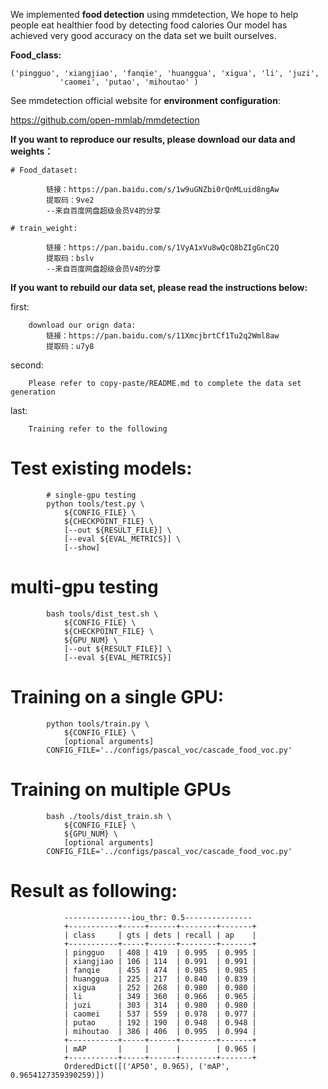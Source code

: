 We implemented **food detection** using mmdetection,
We hope to help people eat healthier food by detecting food calories
Our model has achieved very good accuracy on the data set we built ourselves.

**Food_class:** 

    ('pingguo', 'xiangjiao', 'fanqie', 'huanggua', 'xigua', 'li', 'juzi',
               'caomei', 'putao', 'mihoutao' )

See mmdetection official website for **environment configuration**: 
                
https://github.com/open-mmlab/mmdetection

**If you want to reproduce our results, please download our data and weights：**

    # Food_dataset:

            链接：https://pan.baidu.com/s/1w9uGNZbi0rQnMLuid8ngAw 
            提取码：9ve2 
            --来自百度网盘超级会员V4的分享

    # train_weight:

            链接：https://pan.baidu.com/s/1VyA1xVu8wQcQ8bZIgGnC2Q 
            提取码：bslv 
            --来自百度网盘超级会员V4的分享
**If you want to rebuild our data set, please read the instructions below:**

first:
                
        download our orign data:
            链接：https://pan.baidu.com/s/11XmcjbrtCf1Tu2q2Wml8aw 
            提取码：u7y8

second:
        
        Please refer to copy-paste/README.md to complete the data set generation

last:
        
        Training refer to the following  

# Test existing models:
            # single-gpu testing
            python tools/test.py \
                ${CONFIG_FILE} \
                ${CHECKPOINT_FILE} \
                [--out ${RESULT_FILE}] \
                [--eval ${EVAL_METRICS}] \
                [--show]

#   multi-gpu testing

            bash tools/dist_test.sh \
                ${CONFIG_FILE} \
                ${CHECKPOINT_FILE} \
                ${GPU_NUM} \
                [--out ${RESULT_FILE}] \
                [--eval ${EVAL_METRICS}]
    

# Training on a single GPU:

            python tools/train.py \
                ${CONFIG_FILE} \
                [optional arguments]
            CONFIG_FILE='../configs/pascal_voc/cascade_food_voc.py'

# Training on multiple GPUs

            bash ./tools/dist_train.sh \
                ${CONFIG_FILE} \
                ${GPU_NUM} \
                [optional arguments]
            CONFIG_FILE='../configs/pascal_voc/cascade_food_voc.py'


# Result as following:

                ---------------iou_thr: 0.5---------------
                +-----------+-----+------+--------+-------+
                | class     | gts | dets | recall | ap    |
                +-----------+-----+------+--------+-------+
                | pingguo   | 408 | 419  | 0.995  | 0.995 |
                | xiangjiao | 106 | 114  | 0.991  | 0.991 |
                | fanqie    | 455 | 474  | 0.985  | 0.985 |
                | huanggua  | 225 | 217  | 0.840  | 0.839 |
                | xigua     | 252 | 268  | 0.980  | 0.980 |
                | li        | 349 | 360  | 0.966  | 0.965 |
                | juzi      | 303 | 314  | 0.980  | 0.980 |
                | caomei    | 537 | 559  | 0.978  | 0.977 |
                | putao     | 192 | 190  | 0.948  | 0.948 |
                | mihoutao  | 386 | 406  | 0.995  | 0.994 |
                +-----------+-----+------+--------+-------+
                | mAP       |     |      |        | 0.965 |
                +-----------+-----+------+--------+-------+
                OrderedDict([('AP50', 0.965), ('mAP', 0.9654127359390259)])